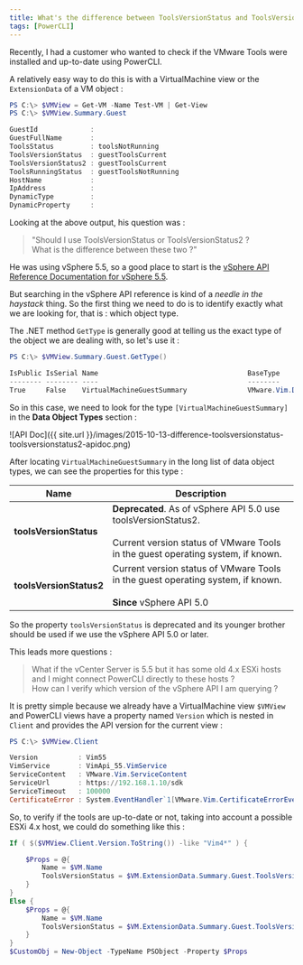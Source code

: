 ```yaml
---
title: What's the difference between ToolsVersionStatus and ToolsVersionStatus2
tags: [PowerCLI]
---
```


Recently, I had a customer who wanted to check if the VMware Tools were installed and up-to-date using PowerCLI.

A relatively easy way to do this is with a VirtualMachine view or the `ExtensionData` of a VM object :

```powershell
PS C:\> $VMView = Get-VM -Name Test-VM | Get-View
PS C:\> $VMView.Summary.Guest

GuestId             :
GuestFullName       :
ToolsStatus         : toolsNotRunning
ToolsVersionStatus  : guestToolsCurrent
ToolsVersionStatus2 : guestToolsCurrent
ToolsRunningStatus  : guestToolsNotRunning
HostName            :
IpAddress           :
DynamicType         :
DynamicProperty     :
```

Looking at the above output, his question was :

> "Should I use ToolsVersionStatus or ToolsVersionStatus2 ?  
> What is the difference between these two ?"

He was using vSphere 5.5, so a good place to start is the [vSphere API Reference Documentation for vSphere 5.5](https://code.vmware.com/apis/197/vsphere). 


But searching in the vSphere API reference is kind of a <em>needle in the haystack</em> thing. So the first thing we need to do is to identify exactly what we are looking for, that is : which object type.  

The .NET method `GetType` is generally good at telling us the exact type of the object we are dealing with, so let's use it :

```powershell
PS C:\> $VMView.Summary.Guest.GetType()

IsPublic IsSerial Name                                     BaseType
-------- -------- ----                                     --------
True     False    VirtualMachineGuestSummary               VMware.Vim.DynamicData
```

So in this case, we need to look for the type `[VirtualMachineGuestSummary]` in the **Data Object Types** section :  

![API Doc]({{ site.url }}/images/2015-10-13-difference-toolsversionstatus-toolsversionstatus2-apidoc.png)  

After locating `VirtualMachineGuestSummary` in the long list of data object types, we can see the properties for this type :  

| Name  | Description |
|---------------------|-------------|
| **toolsVersionStatus**  | **Deprecated**. As of vSphere API 5.0 use toolsVersionStatus2. <br><br>Current version status of VMware Tools in the guest operating system, if known. |
| **toolsVersionStatus2** | Current version status of VMware Tools in the guest operating system, if known. <br><br>**Since** vSphere API 5.0 |  

So the property `toolsVersionStatus` is deprecated and its younger brother should be used if we use the vSphere API 5.0 or later.

This leads more questions :  
> What if the vCenter Server is 5.5 but it has some old 4.x ESXi hosts and I might connect PowerCLI directly to these hosts ?  
> How can I verify which version of the vSphere API I am querying ?

It is pretty simple because we already have a VirtualMachine view `$VMView` and PowerCLI views have a property named `Version` which is nested in `Client` and provides the API version for the current view :

```powershell
PS C:\> $VMView.Client

Version          : Vim55
VimService       : VimApi_55.VimService
ServiceContent   : VMware.Vim.ServiceContent
ServiceUrl       : https://192.168.1.10/sdk
ServiceTimeout   : 100000
CertificateError : System.EventHandler`1[VMware.Vim.CertificateErrorEventArg]
```

So, to verify if the tools are up-to-date or not, taking into account a possible ESXi 4.x host, we could do something like this :

```powershell
If ( $($VMView.Client.Version.ToString()) -like "Vim4*" ) {

    $Props = @{
        Name = $VM.Name
        ToolsVersionStatus = $VM.ExtensionData.Summary.Guest.ToolsVersionStatus
    }
}
Else {
    $Props = @{
        Name = $VM.Name
        ToolsVersionStatus = $VM.ExtensionData.Summary.Guest.ToolsVersionStatus2
    }
}
$CustomObj = New-Object -TypeName PSObject -Property $Props 
```
